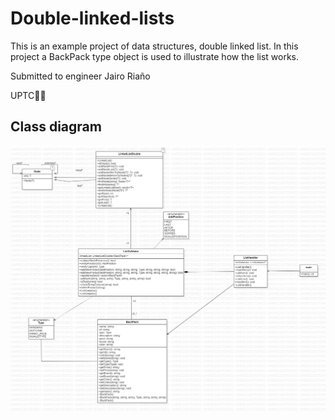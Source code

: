 # Double-linked-lists
This is an example project of data structures, double linked list. In this project a BackPack type object is used to illustrate how the list works.

Submitted to engineer Jairo Riaño

UPTC💛🖤

## Class diagram
![Texto Alternativo](Main.jpg)